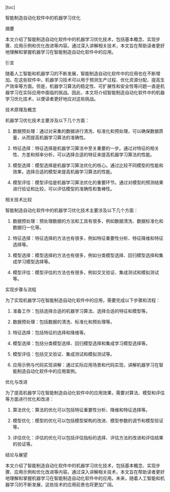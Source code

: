 
[toc]                    
                
                
智能制造自动化软件中的机器学习优化

摘要

本文介绍了智能制造自动化软件中的机器学习优化技术，包括基本概念、实现步骤、应用示例和优化改进等内容。通过深入讲解相关技术，本文旨在帮助读者更好地理解和掌握机器学习在智能制造自动化软件中的应用。

引言

随着人工智能和机器学习的不断发展，智能制造自动化软件中的应用也在不断增加。在这些软件中，机器学习技术可以用于预测生产过程、优化资源分配、提高生产效率等方面。但是，机器学习算法的稳定性、可扩展性和安全性等问题一直是机器学习在实际应用中面临的挑战。因此，本文将介绍智能制造自动化软件中的机器学习优化技术，以便读者更好地应对这些挑战。

技术原理及概念

机器学习优化技术主要涉及以下几个方面：

1. 数据预处理：通过对采集的数据进行清洗、标准化和预处理，可以确保数据质量，从而提高机器学习算法的准确性。

2. 特征选择：特征选择是机器学习算法中至关重要的一步。通过对特征的相关性、方差和频率分析，可以选择合适的特征来提高机器学习算法的性能。

3. 模型选择：模型选择是机器学习算法优化的核心。通过比较不同模型的性能和效果，选择合适的模型来提高机器学习算法的性能。

4. 模型评估：模型评估是机器学习算法优化的重要环节。通过对模型的预测结果进行验证和比较，可以评估模型的准确性和鲁棒性。

相关技术比较

智能制造自动化软件中的机器学习优化技术主要涉及以下几个方面：

1. 数据预处理：预处理数据的方法和工具有很多，例如数据清洗、数据标准化和数据归一化等。

2. 特征选择：特征选择的方法也有很多，例如特征重要性分析、特征降维和特征选择等。

3. 模型选择：模型选择的方法也有很多，例如分类模型选择、回归模型选择和集成学习模型选择等。

4. 模型评估：模型评估的方法也有很多，例如交叉验证、集成测试和模拟测试等。

实现步骤与流程

为了实现机器学习在智能制造自动化软件中的应用，需要完成以下步骤和流程：

1. 准备工作：包括选择合适的机器学习算法、选择合适的特征和模型等。

2. 数据预处理：包括数据的清洗、标准化和预处理等。

3. 特征选择：包括特征的选择和降维等。

4. 模型选择：包括分类模型选择、回归模型选择和集成学习模型选择等。

5. 模型评估：包括交叉验证、集成测试和模拟测试等。

6. 应用示例与代码实现讲解：通过实际应用场景和代码实现，讲解机器学习在智能制造自动化软件中的应用案例。

优化与改进

为了提高机器学习在智能制造自动化软件中的应用效果，需要对算法、模型和评估等方面进行优化和改进：

1. 算法优化：算法的优化可以包括特征重要性分析、降维和特征选择等。

2. 模型优化：模型的优化可以包括模型架构的改进、模型参数的调节和模型验证等。

3. 评估优化：评估的优化可以包括评估指标的选择、评估方法的改进和评估结果的验证等。

结论与展望

本文介绍了智能制造自动化软件中的机器学习优化技术，包括基本概念、实现步骤、应用示例和优化改进等内容。通过深入讲解相关技术，本文旨在帮助读者更好地理解和掌握机器学习在智能制造自动化软件中的应用。未来，随着人工智能和机器学习的不断发展，这些技术的应用前景也将更加广阔。

